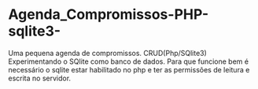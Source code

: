 # Agenda_Compromissos-PHP-sqlite3-
Uma pequena agenda de compromissos. CRUD(Php/SQlite3)
Experimentando o SQlite como banco de dados. Para que funcione bem é necessário o sqlite estar habilitado no php e ter as permissões de leitura e escrita no servidor.
